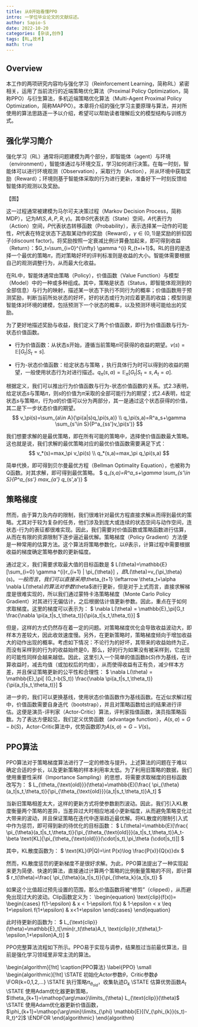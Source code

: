```yaml
---
title: 从0开始看懂PPO
intro: 一学位毕业论文的文献综述。
author: Sapio-S
date: 2022-10-20
categories: [杂谈,创作]
tags: [RL,技术]
math: true
---
```


## Overview

本工作的两项研究内容均与强化学习（Reinforcement Learning，简称RL）紧密相关，运用了当前流行的近端策略优化算法（Proximal Policy Optimization，简称PPO）与衍生算法，多机近端策略优化算法（Multi-Agent Proximal Policy Optimization，简称MAPPO）。本章将介绍的强化学习主要原理与算法，并对所使用的算法思路逐一予以介绍，希望可以帮助读者理解后文的模型结构与训练方式。

## 强化学习简介

强化学习（RL）通常将问题建模为两个部分，即智能体（agent）与环境（environment），智能体通过与环境交互，学习如何进行决策。在每一时刻，智能体可以进行环境观测（Observation），采取行为（Action），并从环境中获取奖励（Reward）；环境则基于智能体采取的行为进行更新，准备好下一时刻反馈给智能体的观测以及奖励。

【图】


这一过程通常被建模为马尔可夫决策过程（Markov Decision Process，简称MDP），记为$M(S,A,P,R,\gamma)$。其中$S$代表状态（State）空间，$A$代表行为（Action）空间，$P$代表状态转移函数（Probability），表示选择某一动作的可能性，$R$代表在特定状态下选取某动作的奖励（Reward），$\gamma\in(0,1)$是奖励的折扣因子(discount factor)。将奖励按照一定衰减比例计算叠加起来，即可得到收益（Return）：$G_t=\sum_{i=0}^{\infty} \gamma ^{i} R_{t+i+1}$。RL的目的是选择一个最优的策略$\pi$，而对策略好坏的评判标准则是收益的大小。智能体需要根据自己的观测调整行为，从而最大化收益。

在RL中，智能体通常由策略（Policy），价值函数（Value Function）与模型（Model）中的一种或多种组成。其中，策略是状态（Status，即智能体观测到的全部信息）与行为的映射，描述某一状态下执行不同行为的概率；价值函数用于预测奖励，判断当前所处状态的好坏，好的状态或行为对应着更高的收益；模型则是智能体对环境的建模，包括预测下一个状态的概率，以及预测环境可能给出的奖励。

为了更好地描述奖励与收益，我们定义了两个价值函数，即行为价值函数与行为-状态价值函数。

- 行为价值函数：从状态s开始，遵循当前策略$\pi$可获得的收益的期望。$v(s)= \mathbb{E} [G_t|S_t=s]$.

- 行为-状态价值函数：给定状态与策略 ，执行具体行为时可以得到的收益的期望，一般使用状态行为对进行描述。$q_\pi(s,a)=\mathbb{E}_\pi[G_t|S_t=s,A_t=a]$.

根据定义，我们可以推出行为价值函数与行为-状态价值函数的关系。式2.3表明，给定状态$s$与策略$\pi$，则$s$的价值为$\pi$采取的全部可能行为的期望；式2.4表明，给定状态$s$与策略$\pi$，行为$a$的价值可以分为两部分，其一是通过这个状态获得的价值，其二是下一步状态价值的期望。
$$
   v_\pi(s)=\sum_{a\in A}{\pi(a|s)q_\pi(s,a)} \\
   q_\pi(s,a)=R^a_s+\gamma \sum_{s'\in S}{P^a_{ss'}v_\pi(s')}
$$

我们想要求解的是最优策略，即在所有可能的策略中，选择使价值函数最大策略。这也就是说，我们求解的最优策略对应的最优价值函数需要满足下式：
$$
   v_*(s)=max_\pi v_\pi(s) \\
   q_*(s,a)=max_\pi q_\pi(s,a)
$$

简单代换，即可得到贝尔曼最优方程（Bellman Optimality Equation），也被称为Q函数。对其求解，即可得到最优策略。
$
q_*(s,a)=R^a_s+\gamma \sum_{s'\in S}{P^a_{ss'} max_{a'} q_*(s',a')}
$

## 策略梯度
然而，由于算力及内存的限制，我们很难针对最优方程直接求解从而得到最优的策略。尤其对于较为复杂的任务，他们涉及到庞大或连续的状态空间与动作空间，连状态-行为的表征都很难实现。因此，我们需要对价值函数或策略函数进行估算，从而在有限的资源限制下逐步逼近最优解。策略梯度（Policy Gradient）方法便是一种常用的估算方法。这个算法将策略参数化，以$\theta$表示，计算过程中需要根据收益的梯度确定策略参数的更新幅度。

通过定义，我们需要求取最大值的目标函数是
$
L(\theta)=\mathbb{E}[\sum_{i=0} \gamma ^{i}r_{i+1} | \pi_{\theta}]
$，
即$L(\theta)=v_{\pi_\theta}(s)$。一般而言，我们可以直接采用$\theta_{t+1} \leftarrow \theta_t+\alpha \nabla L(\theta)$的算法对参数$\theta$进行更新，但是对于上式而言，直接求解梯度是很难实现的，所以我们通过蒙特卡洛策略梯度（Monte Carlo Policy Gradient）对其进行无偏估计，之后根据估计值更新参数。因此，重点在于如何求取梯度。这里的梯度可以表示为：
$
\nabla L(\theta) = \mathbb{E}_\pi[G_t \frac{\nabla \pi(a_t|s_t,\theta_t)}{\pi(a_t|s_t,\theta_t)}]
$

但是，这样的方式仍然存在着一定的问题。对策略梯度优化会导致收益波动大，即样本方差较大，因此收敛速度慢。另外，在更新策略时，策略梯度倾向于增加收益大的动作出现的概率。考虑如下情况：不论行为的好坏，其带来的收益始终为正，而没有采样到的行为的收益始终是0，那么，好的行为如果没有被采样到，它出现的可能性同样会越来越低。因此，这里引入一个简单的值函数$b(S)$作为基线，在计算收益时，减去均值（或加权后的均值），从而使得收益有正有负，减少样本方差，并且保证策略更新的公平性和合理性：
$
\nabla L(\theta) = \mathbb{E}_\pi[ (G_t-b(S_t))  \frac{\nabla \pi(a_t|s_t,\theta_t)}{\pi(a_t|s_t,\theta_t)}]
$

进一步的，我们可以更换基线，使用状态价值函数作为基线函数。在近似求解过程中，价值函数需要自身迭代（bootstrap），并且对策略函数给出的结果进行评估。这便是演员-评判家（Actor-Critic）算法，评判家指值函数，演员指策略函数。为了表达方便起见，我们定义优势函数（advantage function），$A(s,a)=G-b(S)$，Actor-Critic算法中，优势函数即为$A(s,a)=G-V(s)$。

## PPO算法

PPO算法对于策略梯度算法进行了一定的修改与提升。上述算法的问题在于难以确定合适的步长，以及更新策略的样本利用率太低。为了利用旧策略的数据，我们使用重要性采样（Importance Sampling）的思想，将需要求取梯度的目标函数改写为：
$
L_{\theta_{\text{old}}}(\theta)=\mathbb{E}[\frac{ \pi_{\theta}(a_t|s_t,\theta_t)}{\pi_{\theta_{\text{old}}}(a_t|s_t,\theta_t)}A_t]
$

当新旧策略相差太大，这样的更新方式将使参数剧烈波动。因此，我们引入KL散度衡量两个策略的差异，当差异过大时相应地减小更新幅度，从而避免策略变化过大带来的波动，并且保证策略在迭代中逐渐趋近最优解。将KL散度的限制引入式中作为惩罚，即可得到新的待优化的目标函数： 
$
L(\theta)=\mathbb{E}[\frac{ \pi_{\theta}(a_t|s_t,\theta_t)}{\pi_{\theta_{\text{old}}}(a_t|s_t,\theta_t)}A_t-\beta \text{KL}[\pi_{\theta_{\text{old}}}(\cdot|s_t),\pi_\theta (\cdot|s_t)]]
$

其中，KL散度函数为：
$
\text{KL}(P|Q)=\int P(x)\log \frac{P(x)}{Q(x)}dx
$

然而，KL散度惩罚的更新梯度不是很好求解。为此，PPO算法提出了一种实现起来更为简便、快速的算法，直接通过计算两个策略的比例衡量策略的不同，即计算
$
r_t(\theta)=\frac{ \pi_{\theta}(a_t|s_t)}{\pi_{\theta_k}(a_t|s_t)}
$


如果这个比值超过预先设置的范围，那么价值函数将被“修剪”（clipped），从而避免出现过大的波动。Clip函数定义为：
\begin{equation}
    \text{clip}(f(x))=
    \begin{cases}
    f(1-\epsilon) & x < 1-\epsilon\\
    f(x) & 1-\epsilon < x \leq 1+\epsilon\\
    f(1+\epsilon) & x<1+\epsilon
    \end{cases}
\end{equation}

此时待更新的函数为：
$
L_{\text{clip}}(\theta)=\mathbb{E}_t[\min(r_t(\theta)A_t, 
\text{clip}(r_t(\theta),1-\epsilon,1+\epsilon)A_t)]
$

PPO完整算法流程如下所示。PPO易于实现与调参，结果胜过当前最优算法，目前是强化学习领域里非常主流的算法。

\begin{algorithm}[!ht]
  \caption{PPO算法}
  \label{PPO}
  \small
  \begin{algorithmic}[!ht]
    \STATE 初始化Actor参数$\theta$，Critic参数$\phi$
    \FOR{k=0,1,2,$\dots$}
    \STATE 执行策略$\pi_{\theta_{\text{old}}}$，收集轨迹$D_k$
    \STATE 估算优势函数$A_t$
    \STATE 使用Adam优化器更新策略，$\theta_{k+1}=\mathop{\arg\max}\limits_{\theta} L_{\text{clip}}(\theta)$
    \STATE 使用Adam优化器更新价值函数，$\phi_{k+1}=\mathop{\arg\min}\limits_{\phi} \mathbb{E}[(V_{\phi_{k}}(s_t)-R_t)^2]$
    \ENDFOR
  \end{algorithmic}
\end{algorithm}
